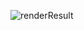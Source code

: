 ![renderResult](https://github.com/omer0909/ecole_42/blob/master/files/Screenshot%202022-01-09%20at%2015-17-14%20Intra%20Projects%20Libft.png)
